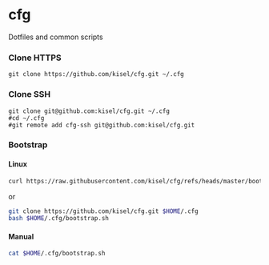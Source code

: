 cfg
====
Dotfiles and common scripts

### Clone HTTPS
```
git clone https://github.com/kisel/cfg.git ~/.cfg
```

### Clone SSH
```
git clone git@github.com:kisel/cfg.git ~/.cfg
#cd ~/.cfg
#git remote add cfg-ssh git@github.com:kisel/cfg.git
```



### Bootstrap

#### Linux

```sh
curl https://raw.githubusercontent.com/kisel/cfg/refs/heads/master/bootstrap.sh | bash
```

or 
```sh
git clone https://github.com/kisel/cfg.git $HOME/.cfg
bash $HOME/.cfg/bootstrap.sh
```


#### Manual

```sh
cat $HOME/.cfg/bootstrap.sh
```

